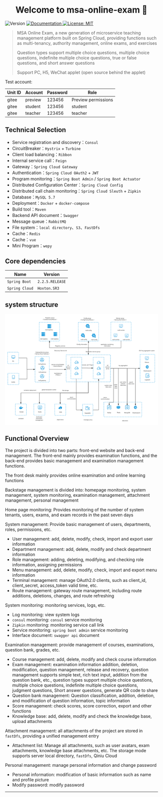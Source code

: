 <h1 align="center">Welcome to msa-online-exam 👋</h1>
<p>
  <img alt="Version" src="https://img.shields.io/badge/version-3.7.0-blue.svg?cacheSeconds=2592000" />
  <a href="https://www.kancloud.cn/tangyi/spring-microservice-exam/1322864" target="_blank">
    <img alt="Documentation" src="https://img.shields.io/badge/documentation-yes-brightgreen.svg" />
  </a>
  <a href="#" target="_blank">
    <img alt="License: MIT" src="https://img.shields.io/badge/License-Apache-yellow.svg" />
  </a>
</p>

> MSA Online Exam, a new generation of microservice teaching management platform built on Spring Cloud, providing functions such as multi-tenancy, authority management, online exams, and exercises
>
> Question types support multiple choice questions, multiple choice questions, indefinite multiple choice questions, true or false questions, and short answer questions
>
> Support PC, H5, WeChat applet (open source behind the applet)



Test account:

| Unit ID | Account | Password | Role |
| --------- | -------- | -------- | -------- |
| gitee | preview | 123456 | Preview permissions|
| gitee | student | 123456 | student |
| gitee | teacher | 123456 | teacher |

## Technical Selection

- Service registration and discovery：`Consul`
- CircuitBreaker：`Hystrix` + `Turbine`
- Client load balancing：`Ribbon`
- Internal service call：`Feign`
- Gateway：`Spring Cloud Gateway`
- Authentication：`Spring Cloud OAuth2` + `JWT`
- Program monitoring：`Spring Boot Admin` / `Spring Boot Actuator`
- Distributed Configuration Center：`Spring Cloud Config`
- Distributed call chain monitoring：`Spring Cloud Sleuth` + `Zipkin`
- Database：`MySQL 5.7`
- Deployment：`Docker` + `docker-compose`
- Build tool：`Maven`
- Backend API document：`Swagger`
- Message queue：`RabbitMQ`
- File system：`local directory`、`S3`、`FastDfs`
- Cache：`Redis`
- Cache：`vue`
- Mini Program：`wepy`

## Core dependencies

| Name | Version |
| --------- | -------- |
| `Spring Boot` | `2.2.5.RELEASE` |
| `Spring Cloud` | `Hoxton.SR3` |

## system structure

![image](docs/images/architecture.png)

## Functional Overview

The project is divided into two parts: front-end website and back-end management. The front-end mainly provides examination functions, and the back-end provides basic management and examination management functions.

The front desk mainly provides online examination and online learning functions

Backstage management is divided into: homepage monitoring, system management, system monitoring, examination management, attachment management, personal management

Home page monitoring: Provides monitoring of the number of system tenants, users, exams, and exam records in the past seven days

System management: Provide basic management of users, departments, roles, permissions, etc.
- User management: add, delete, modify, check, import and export user information
- Department management: add, delete, modify and check department information
- Role management: adding, deleting, modifying, and checking role information, assigning permissions
- Menu management: add, delete, modify, check, import and export menu information
- Terminal management: manage OAuth2.0 clients, such as client_id, client_secret, access_token valid time, etc.
- Route management: gateway route management, including route additions, deletions, changes, and route refreshing

System monitoring: monitoring services, logs, etc.
- Log monitoring: view system logs
- `consul` monitoring: `consul` service monitoring
- `Zipkin` monitoring: monitoring service call link
- Service monitoring: `spring boot admin` service monitoring
- Interface document: `swagger api` document

Examination management: provide management of courses, examinations, question bank, grades, etc.
- Course management: add, delete, modify and check course information
- Exam management: examination information addition, deletion, modification, question management, release and recovery, question management supports simple text, rich text input, addition from the question bank, etc., question types support multiple choice questions, multiple choice questions, indefinite multiple choice questions, judgment questions, Short answer questions, generate QR code to share
- Question bank management: Question classification, addition, deletion, and modification of question information, topic information
- Score management: check scores, score correction, export and other functions
- Knowledge base: add, delete, modify and check the knowledge base, upload attachments

Attachment management: all attachments of the project are stored in `fastDfs`, providing a unified management entry
- Attachment list: Manage all attachments, such as user avatars, exam attachments, knowledge base attachments, etc. The storage mode supports server local directory, `fastDfs`, Qiniu Cloud

Personal management: manage personal information and change password
- Personal information: modification of basic information such as name and profile picture
- Modify password: modify password


***
